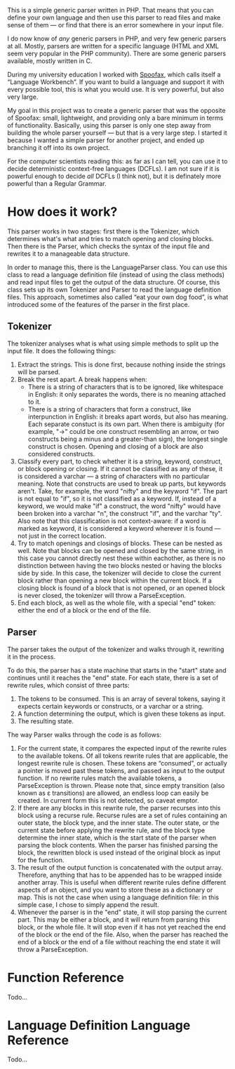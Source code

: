 This is a simple generic parser written in PHP.
That means that you can define your own language and then use this parser to read files and make sense of them — or find that there is an error somewhere in your input file.

I do now know of _any_ generic parsers in PHP, and very few generic parsers at all.
Mostly, parsers are written for a specific language (HTML and XML seem very popular in the PHP community).
There are some generic parsers available, mostly written in C.

During my university education I worked with [Spoofax](http://strategoxt.org/Spoofax), which calls itself a “Language Workbench”.
If you want to build a language and support it with every possible tool, this is what you would use.
It is very powerful, but also very large.

My goal in this project was to create a generic parser that was the opposite of Spoofax: small, lightweight, and providing only a bare minimum in terms of functionality.
Basically, using this parser is only one step away from building the whole parser yourself — but that is a very large step.
I started it because I wanted a simple parser for another project, and ended up branching it off into its own project.

For the computer scientists reading this: as far as I can tell, you can use it to decide deterministic context-free languages (DCFLs).
I am not sure if it is powerful enough to decide _all_ DCFLs (I think not), but it is definately more powerful than a Regular Grammar.

How does it work?
=================
This parser works in two stages: first there is the Tokenizer, which determines what's what and tries to match opening and closing blocks.
Then there is the Parser, which checks the syntax of the input file and rewrites it to a manageable data structure.

In order to manage this, there is the LanguageParser class.
You can use this class to read a language definition file (instead of using the class methods) and read input files to get the output of the data structure.
Of course, this class sets up its own Tokenizer and Parser to read the language definition files.
This approach, sometimes also called “eat your own dog food”, is what introduced some of the features of the parser in the first place.

Tokenizer
---------
The tokenizer analyses what is what using simple methods to split up the input file.
It does the following things:

1. Extract the strings. This is done first, because nothing inside the strings will be parsed.
2. Break the rest apart. A break happens when:
   - There is a string of characters that is to be ignored, like whitespace in English: it only separates the words, there is no meaning attached to it.
   - There is a string of characters that form a construct, like interpunction in English: it breaks apart words, but also has meaning.
      Each separate constuct is its own part.
      When there is ambiguity (for example, "->" could be one construct resembling an arrow, or two constructs being a minus and a greater-than sign), the longest single construct is chosen.
      Opening and closing of a block are also considered constructs.
3. Classify every part, to check whether it is a string, keyword, construct, or block opening or closing. If it cannot be classified as any of these, it is considered a varchar — a string of characters with no particular meaning.
    Note that constructs are used to break up parts, but keywords aren't. Take, for example, the word "nifty" and the keyword "if".
    The part is not equal to "if", so it is not classified as a keyword.
    If, instead of a keyword, we would make "if" a construct, the word "nifty" would have been broken into a varchar "n", the construct "if", and the varchar "ty".
    Also note that this classification is not context-aware: if a word is marked as keyword, it is considered a keyword wherever it is found — not just in the correct location.
4. Try to match openings and closings of blocks. These can be nested as well.
    Note that blocks can be opened and closed by the same string, in this case you cannot directly nest these within eachother, as there is no distinction between having the two blocks nested or having the blocks side by side.
    In this case, the tokenizer will decide to close the current block rather than opening a new block within the current block.
    If a closing block is found of a block that is not opened, or an opened block is never closed, the tokenizer will throw a ParseException.
5. End each block, as well as the whole file, with a special "end" token: either the end of a block or the end of the file.

Parser
------
The parser takes the output of the tokenizer and walks through it, rewriting it in the process.

To do this, the parser has a state machine that starts in the "start" state and continues until it reaches the "end" state.
For each state, there is a set of rewrite rules, which consist of three parts:
1. The tokens to be consumed. This is an array of several tokens, saying it expects certain keywords or constructs, or a varchar or a string.
2. A function determining the output, which is given these tokens as input.
3. The resulting state.

The way Parser walks through the code is as follows:
1. For the current state, it compares the expected input of the rewrite rules to the available tokens.
    Of all tokens rewrite rules that are applicable, the longest rewrite rule is chosen.
    These tokens are “consumed”, or actually a pointer is moved past these tokens, and passed as input to the output function.
    If no rewrite rules match the available tokens, a ParseException is thrown.
    Please note that, since empty transition (also known as ɛ transitions) are allowed, an endless loop can easily be created.
    In current form this is not detected, so caveat emptor.
2. If there are any blocks in this rewrite rule, the parser recurses into this block using a recurse rule.
    Recurse rules are a set of rules containing an outer state, the block type, and the inner state.
    The outer state, or the current state before applying the rewrite rule, and the block type determine the inner state, which is the start state of the parser when parsing the block contents.
    When the parser has finished parsing the block, the rewritten block is used instead of the original block as input for the function.
3. The result of the output function is concatenated with the output array.
    Therefore, anything that has to be appended has to be wrapped inside another array.
    This is useful when different rewrite rules define different aspects of an object, and you want to store these as a dictionary or map.
    This is not the case when using a language definition file: in this simple case, I chose to simply append the result.
4. Whenever the parser is in the "end" state, it will stop parsing the current part.
    This may be either a block, and it will return from parsing this block, or the whole file.
    It will stop even if it has not yet reached the end of the block or the end of the file.
    Also, when the parser has reached the end of a block or the end of a file without reaching the end state it will throw a ParseException.

Function Reference
==================
Todo…

Language Definition Language Reference
======================================
Todo…
